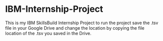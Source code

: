 # IBM-Internship-Project
This is my IBM SkillsBuild Internship Project to run the project save the .tsv file in your Google Drive and change the location by copying the file location of the .tsv you saved in the Drive.
